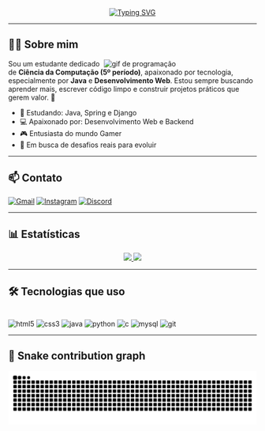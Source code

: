 <div align="center">
  <a href="https://git.io/typing-svg">
    <img src="https://readme-typing-svg.demolab.com?font=Fira+Code&weight=600&size=30&pause=1000&color=DD00F6&center=true&vCenter=true&random=false&width=500&lines=Olá+Mundo!+Seja+Bem-vindo!+👋" alt="Typing SVG">
  </a>
</div>

---

## 👨‍💻 Sobre mim

<img align="right" width="310" src="https://media3.giphy.com/media/qgQUggAC3Pfv687qPC/giphy.gif" alt="gif de programação"/>

Sou um estudante dedicado de **Ciência da Computação (5º período)**, apaixonado por tecnologia, especialmente por **Java** e **Desenvolvimento Web**. Estou sempre buscando aprender mais, escrever código limpo e construir projetos práticos que gerem valor. 🚀

- 🌱 Estudando: Java, Spring e Django
- 💻 Apaixonado por: Desenvolvimento Web e Backend
- 🎮 Entusiasta do mundo Gamer
- 🎯 Em busca de desafios reais para evoluir

---

## 📫 Contato

[![Gmail](https://img.shields.io/badge/Gmail-D14836?style=for-the-badge&logo=gmail&logoColor=white)](mailto:kaioalexandre2681@gmail.com)
[![Instagram](https://img.shields.io/badge/Instagram-E4405F?style=for-the-badge&logo=instagram&logoColor=white)](https://www.instagram.com/kaioalixandre)
[![Discord](https://img.shields.io/badge/Discord-7289DA?style=for-the-badge&logo=discord&logoColor=white)](https://discord.com/users/894967620456038470)

---

## 📊 Estatísticas

<div align="center">
  <a href="https://github.com/KaioAlixandre">
    <img height="180em" src="https://github-readme-stats.vercel.app/api?username=KaioAlixandre&show_icons=true&theme=radical&locale=pt-br"/>
  </a>
  <a href="https://github.com/KaioAlixandre">
    <img height="180em" src="https://github-readme-stats.vercel.app/api/top-langs?username=KaioAlixandre&layout=compact&langs_count=8&locale=pt-br&theme=radical"/>
  </a>
</div>

---

## 🛠️ Tecnologias que uso

<div style="display: inline_block"><br>
  <img align="center" width="45" alt="html5" src="https://cdn.jsdelivr.net/gh/devicons/devicon/icons/html5/html5-original.svg">
  <img align="center" width="45" alt="css3" src="https://cdn.jsdelivr.net/gh/devicons/devicon/icons/css3/css3-original.svg">
  <img align="center" width="45" alt="java" src="https://cdn.jsdelivr.net/gh/devicons/devicon/icons/java/java-original.svg">
  <img align="center" width="45" alt="python" src="https://cdn.jsdelivr.net/gh/devicons/devicon/icons/python/python-original.svg">
  <img align="center" width="45" alt="c" src="https://cdn.jsdelivr.net/gh/devicons/devicon/icons/c/c-original.svg">
  <img align="center" width="45" alt="mysql" src="https://cdn.jsdelivr.net/gh/devicons/devicon/icons/mysql/mysql-original.svg">
  <img align="center" width="45" alt="git" src="https://cdn.jsdelivr.net/gh/devicons/devicon/icons/git/git-original.svg">
</div>

---

## 🐍 Snake contribution graph

<picture align="center">
  <source media="(prefers-color-scheme: dark)" srcset="https://raw.githubusercontent.com/gabrielrsanto56/gabrielrsanto56/output/github-contribution-grid-snake-dark.svg">
  <source media="(prefers-color-scheme: light)" srcset="https://raw.githubusercontent.com/gabrielrsanto56/gabrielrsanto56/output/github-contribution-grid-snake-dark.svg">
  <img align="center" alt="github contribution grid snake animation" src="https://raw.githubusercontent.com/gabrielrsanto56/gabrielrsanto56/output/github-contribution-grid-snake.svg">
</picture>


